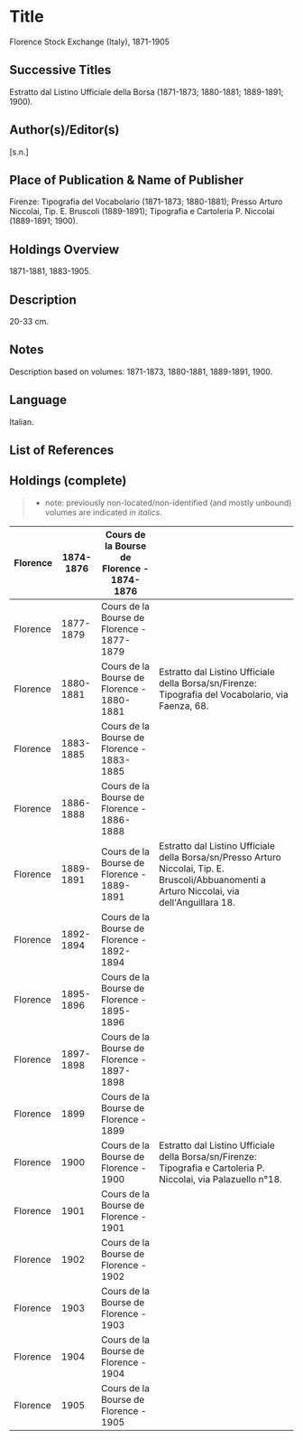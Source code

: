 # Title

Florence Stock Exchange (Italy), 1871-1905

## Successive Titles

Estratto dal Listino Ufficiale della Borsa (1871-1873; 1880-1881; 1889-1891; 1900).

## Author(s)/Editor(s)

[s.n.]

## Place of Publication & Name of Publisher

Firenze: Tipografia del Vocabolario (1871-1873; 1880-1881); Presso Arturo Niccolai, Tip. E. Bruscoli (1889-1891); Tipografia e Cartoleria P. Niccolai (1889-1891; 1900).

## Holdings Overview

1871-1881, 1883-1905.

## Description

20-33 cm.

## Notes

Description based on volumes: 1871-1873, 1880-1881, 1889-1891, 1900.

## Language

Italian.

## List of References

## Holdings (complete)

> * note: previously non-located/non-identified (and mostly unbound) volumes are indicated *in italics*.

| Florence | 1874-1876 | Cours de la Bourse de Florence - 1874-1876 |                                                                                                                                                |
|----------|-----------|--------------------------------------------|------------------------------------------------------------------------------------------------------------------------------------------------|
| Florence | 1877-1879 | Cours de la Bourse de Florence - 1877-1879 |                                                                                                                                                |
| Florence | 1880-1881 | Cours de la Bourse de Florence - 1880-1881 | Estratto dal Listino Ufficiale della Borsa/sn/Firenze: Tipografia del Vocabolario, via Faenza, 68.                                             |
| Florence | 1883-1885 | Cours de la Bourse de Florence - 1883-1885 |                                                                                                                                                |
| Florence | 1886-1888 | Cours de la Bourse de Florence - 1886-1888 |                                                                                                                                                |
| Florence | 1889-1891 | Cours de la Bourse de Florence - 1889-1891 | Estratto dal Listino Ufficiale della Borsa/sn/Presso Arturo Niccolai, Tip. E. Bruscoli/Abbuanomenti a Arturo Niccolai, via dell'Anguillara 18. |
| Florence | 1892-1894 | Cours de la Bourse de Florence - 1892-1894 |                                                                                                                                                |
| Florence | 1895-1896 | Cours de la Bourse de Florence - 1895-1896 |                                                                                                                                                |
| Florence | 1897-1898 | Cours de la Bourse de Florence - 1897-1898 |                                                                                                                                                |
| Florence | 1899      | Cours de la Bourse de Florence - 1899      |                                                                                                                                                |
| Florence | 1900      | Cours de la Bourse de Florence - 1900      | Estratto dal Listino Ufficiale della Borsa/sn/Firenze: Tipografia e Cartoleria P. Niccolai, via Palazuello n°18.                               |
| Florence | 1901      | Cours de la Bourse de Florence - 1901      |                                                                                                                                                |
| Florence | 1902      | Cours de la Bourse de Florence - 1902      |                                                                                                                                                |
| Florence | 1903      | Cours de la Bourse de Florence - 1903      |                                                                                                                                                |
| Florence | 1904      | Cours de la Bourse de Florence - 1904      |                                                                                                                                                |
| Florence | 1905      | Cours de la Bourse de Florence - 1905      |                  |                                      
